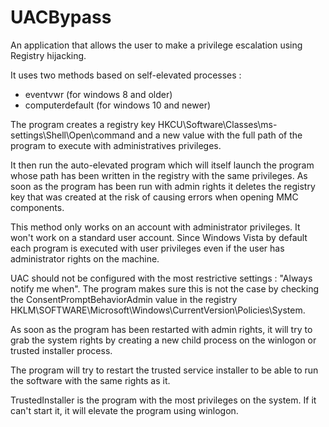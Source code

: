 # UACBypass
An application that allows the user to make a privilege escalation using Registry hijacking.

It uses two methods based on self-elevated processes :

- eventvwr (for windows 8 and older)
- computerdefault (for windows 10 and newer) 

The program creates a registry key HKCU\Software\Classes\ms-settings\Shell\Open\command and a new value with the full path of the program to execute with administratives privileges.

It then run the auto-elevated program which will itself launch the program whose path has been written in the registry with the same privileges.
As soon as the program has been run with admin rights it deletes the registry key that was created at the risk of causing errors when opening MMC components.

This method only works on an account with administrator privileges. It won't work on a standard user account. Since Windows Vista by default each program is executed with user privileges even if the user has administrator rights on the machine.

UAC should not be configured with the most restrictive settings : "Always notify me when". The program makes sure this is not the case by checking the ConsentPromptBehaviorAdmin value in the registry HKLM\SOFTWARE\Microsoft\Windows\CurrentVersion\Policies\System.

As soon as the program has been restarted with admin rights, it will try to grab the system rights by creating a new child process on the winlogon or trusted installer process.

The program will try to restart the trusted service installer to be able to run the software with the same rights as it.

TrustedInstaller is the program with the most privileges on the system.
If it can't start it, it will elevate the program using winlogon.
